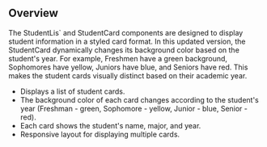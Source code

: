 ## Overview
The StudentLis` and StudentCard components are designed to display student information in a styled card format. In this updated version, the StudentCard dynamically changes its background color based on the student's year. For example, Freshmen have a green background, Sophomores have yellow, Juniors have blue, and Seniors have red. This makes the student cards visually distinct based on their academic year.

- Displays a list of student cards.
- The background color of each card changes according to the student's year (Freshman - green, Sophomore - yellow, Junior - blue, Senior - red).
- Each card shows the student's name, major, and year.
- Responsive layout for displaying multiple cards.
